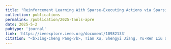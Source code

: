 ```yaml
---
title: "Reinforcement Learning With Sparse-Executing Actions via Sparsity Regularization"
collection: publications
permalink: /publication/2025-tnnls-apre
date: 2025-5-2
pubtype: 'journal'
link: 'https://ieeexplore.ieee.org/document/10982133'
citation: "<b>Jing-Cheng Pang</b>, Tian Xu, Shengyi Jiang, Yu-Ren Liu and Yang Yu. <i> Reinforcement Learning With Sparse-Executing Actions via Sparsity Regularization. </i> <b> IEEE Transactions on Neural Networks and Learning Systems (TNNLS)</b>, to appear."
---
```

